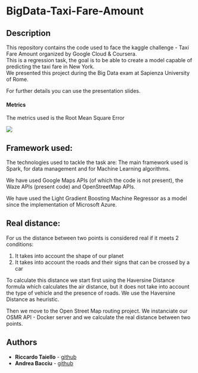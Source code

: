 
# BigData-Taxi-Fare-Amount

## Description

This repository contains the code used to face the kaggle challenge - Taxi Fare Amount organized by Google Cloud & Coursera.<br>
This is a regression task, the goal is to be able to create a model capable of predicting the taxi fare in New York.<br>
We presented this project during the Big Data exam at Sapienza University of Rome.

For further details you can use the presentation slides.


#### Metrics

The metrics used is the Root Mean Square Error

<img src="https://render.githubusercontent.com/render/math?math=RMSE = \sqrt{\frac{1}{n}\sum_{i=1}^{n}(y_{i} - \hat{y_{i}})^{2}}">

## Framework used:

The technologies used to tackle the task are:
The main framework used is Spark, for data management and for Machine Learning algorithms.

We have used Google Maps APIs (of which the code is not present), the Waze APIs (present code) and OpenStreetMap APIs.

We have used the Light Gradient Boosting Machine Regressor as a model since the implementation of Microsoft Azure.

## Real distance:

For us the distance between two points is considered real if it meets 2 conditions:
1. It takes into account the shape of our planet
2. It takes into account the roads and their signs that can be crossed by a car

To calculate this distance we start first using the Haversine Distance formula which calculates the air distance, but it does not take into account the type of vehicle and the presence of roads. We use the Haversine Distance as heuristic.

Then we move to the Open Street Map routing project. We instanciate our OSMR API - Docker server and we calculate the real distance between two points.





## Authors

*   **Riccardo Taiello**  - [github](https://github.com/riccardinho22)
*   **Andrea Bacciu**  - [github](https://github.com/andreabac3)
